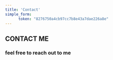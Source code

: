 ```yaml
---
title: 'Contact'
simple_form:
      token: "8276750a4cb97cc7b8e43a7dae226a8e"      
---
```


## CONTACT ME
### feel free to reach out to me
